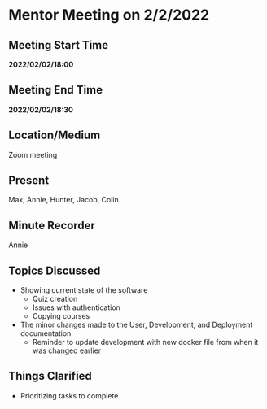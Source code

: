 # Mentor Meeting on 2/2/2022

## Meeting Start Time

**2022/02/02/18:00**

## Meeting End Time

**2022/02/02/18:30**

## Location/Medium

Zoom meeting

## Present
Max, Annie, Hunter, Jacob, Colin

## Minute Recorder
Annie

## Topics Discussed
- Showing current state of the software
  - Quiz creation
  - Issues with authentication
  - Copying courses
- The minor changes made to the User, Development, and Deployment documentation
  - Reminder to update development with new docker file from when it was changed earlier   

## Things Clarified
- Prioritizing tasks to complete


